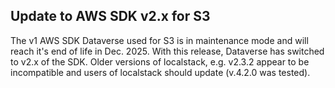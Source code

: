 ## Update to AWS SDK v2.x for S3
The v1 AWS SDK Dataverse used for S3 is in maintenance mode and will reach it's end of life in Dec. 2025.
With this release, Dataverse has switched to v2.x of the SDK. Older versions of localstack, e.g. v2.3.2 appear to be incompatible and users of localstack should update (v.4.2.0 was tested).